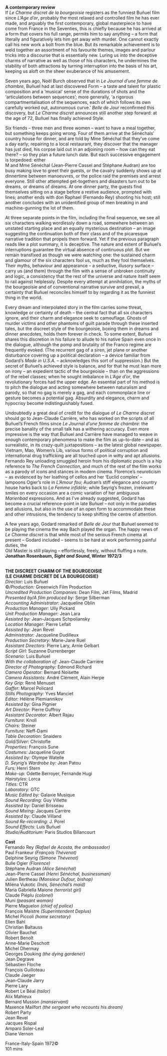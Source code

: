 

**A contemporary review**  
If _Le Charme discret de la bourgeoisie_ registers as the funniest Buñuel film since _L’Age d’or_, probably the most relaxed and controlled film he has ever made, and arguably the first contemporary, global masterpiece to have come from France in the Seventies, this is chiefly because he has arrived at a form that covers his full range, permits him to say anything – a form that literally and figuratively lets him get away with murder. One cannot exactly call his new work a bolt from the blue. But its remarkable achievement is to weld together an assortment of his favourite themes, images and parlour tricks into a discourse that is essentially new. Luring us into the deceptive charms of narrative as well as those of his characters, he undermines the stability of both attractions by turning interruption into the basis of his art, keeping us aloft on the sheer exuberance of his amusement.

Seven years ago, Noël Burch observed that in _Le Journal d’une femme de chambre_, Buñuel had at last discovered Form – a taste and talent for plastic composition and a ‘musical’ sense of the durations of shots and the ‘articulations between sequences’; more generally, ‘a rigorous compartmentalisation of the sequences, each of which follows its own carefully worked out, autonomous curve.’ _Belle de Jour_ reconfirmed this discovery, but _Le Charme discret_ announces still another step forward: at the age of 72, Buñuel has finally achieved Style.

Six friends – three men and three women – want to have a meal together, but something keeps going wrong. Four of them arrive at the Sénéchals’ country house for dinner, and are told by Mme Sénéchal that they’ve come a day early; repairing to a local restaurant, they discover that the manager has just died, his corpse laid out in an adjoining room – how can they eat there? – so they plan a future lunch date. But each successive engagement is torpedoed: either  
M and Mme Sénéchal (Jean-Pierre Cassel and Stéphane Audran) are too busy making love to greet their guests, or the cavalry suddenly shows up at dinnertime between manoeuvres, or the police raid the premises and arrest everyone. Still other attempted get-togethers and disasters turn out to be dreams, or dreams of dreams. At one dinner party, the guests find themselves sitting on a stage before a restive audience, prompted with lines; another ends with don Raphael (Fernando Rey) shooting his host; still another concludes with an unidentified group of men breaking in and machine-gunning the lot  of them.

At three separate points in the film, including the final sequence, we see all six characters walking wordlessly down a road, somewhere between an unstated starting place and an equally mysterious destination – an image suggesting the continuation both of their class and of the picaresque narrative tradition that propels them forward. Yet if the previous paragraph reads like a plot summary, it is deceptive. The nature and extent of Buñuel’s interruptions guarantee the virtual absence of continuous plot. But we remain transfixed as though we were watching one: the sustained charm and glamour of the six characters fool us, much as they fool themselves. Their myths, behaviour and appearance – a seductive, illusory surface – carry us (and them) through the film with a sense of unbroken continuity and logic, a consistency that the rest of the universe and nature itself seem to rail against helplessly. Despite every attempt at annihilation, the myths of the bourgeoisie and of conventional narrative survive and prevail, a certainty that Buñuel reconciles himself to by regarding it as the funniest thing in the world.

Every dream and interpolated story in the film carries some threat, knowledge or certainty of death – the central fact that all six characters ignore, and their charm and elegance seek to camouflage. Ghosts of murder victims and other phantoms of guilt parade through these inserted tales, but the discreet style of the bourgeoisie, boxing them in dreams and dinner anecdotes, holds them forever in check. To some extent, Buñuel shares this discretion in his failure to allude to his native Spain even once in the dialogue, although the pomp and brutality of the Franco regime are frequently evoked. (The recurrent gag of a siren, jet plane or another disturbance covering up a political declaration – a device familiar from Godard’s _Made in U.S.A._ – acknowledges this sort of suppression.) But the secret of Buñuel’s achieved style is balance, and for that he must lean more on irony – an expedient tactic of the bourgeoisie – than on the aggressions of the rebel classes; when he sought imbalance in _L’Age d’or_, the revolutionary forces had the upper edge. An essential part of his method is to pitch the dialogue and acting somewhere between naturalism and parody, so that no gag is merely a gag, and each commonplace line or gesture becomes a potential gag. Absurdity and elegance, charm and hypocrisy become indistinguishably fused.

Undoubtedly a great deal of credit for the dialogue of _Le Charme discret_ should go to Jean-Claude Carrière, who has worked on the scripts of all Buñuel’s French films since _Le Journal d’une femme de chambre_: the precise banality of the small talk has a withering accuracy. Even more impressive is the way that Buñuel and Carrière have managed to weave in enough contemporary phenomena to make the film as up-to-date – and as surrealistic, in its crazy-quilt juxtapositions – as the latest global newspaper. Vietnam, Mao, Women’s Lib, various forms of political corruption and international drug trafficking are all touched upon in witty and apt allusions. Fernando Rey unloading smuggled heroin from his diplomatic pouch is a hip reference to _The French Connection_, and much of the rest of the film works as a parody of icons and stances in modern cinema. Florence’s neuroticism – as evidenced by her loathing of cellos and her ‘Euclid complex’ – lampoons Ogier’s role in _L’Amour fou_; Audran’s stiff elegance and country house harks back to _La Femme infidèle_; while Seyrig’s frozen, irrelevant smiles on every occasion are a comic variation of her ambiguous _Marienbad_ expressions. And as I’ve already suggested, Godard has become a crucial reference-point in late Buñuel – not only in the parodies and allusions, but also in the use of an open form to accommodate these and other intrusions, the tendency to keep shifting the centre of attention.

A few years ago, Godard remarked of _Belle de Jour_ that Buñuel seemed to be playing the cinema the way Bach played the organ. The happy news of  
_Le Charme discret_ is that while most of the serious French cinema at present – Godard included – seems to be hard at work performing painful duties, the  
Old Master is still playing – effortlessly, freely, without fluffing a note.  
**Jonathan Rosenbaum, _Sight and Sound_, Winter 1972/3**
<br><br>

**THE DISCREET CHARM OF THE BOURGEOISIE**<br>
**(LE CHARME DISCRET DE LA BOURGEOISIE)**<br>
_Director:_ Luis Buñuel<br>
©_/Production:_ Greenwich Film Production<br>
_Uncredited Production Companies:_  Dean Film, Jet Films, Madrid<br>
_Presented by/A film produced by:_ Serge Silberman<br>
_Accounting Administrator:_ Jacqueline Oblin<br>
_Production Manager:_ Ully Pickard<br>
_Unit Production Manager:_ Jean Lara<br>
_Assisted by:_ Jean-Jacques Schpoliansky<br>
_Location Manager:_ Pierre Lefait<br>
_Assisted by:_ Jean Revel<br>
_Administrator:_ Jacqueline Dudilleux<br>
_Production Secretary:_ Marie-Jane Ruel<br>
_Assistant Directors:_ Pierre Lary, Arnie Gelbart<br>
_Script Girl:_ Suzanne Durrenberger<br>
_Scenario:_ Luis Buñuel<br>
_With the collaboration of:_ Jean-Claude Carrière<br>
_Director of Photography:_ Edmond Richard<br>
_Camera Operator:_ Bernard Noisette<br>
_Camera Assistants:_ André Clément, Alain Herpe<br>
_Key Grip:_ René Menuset<br>
_Gaffer:_ Marcel Policard<br>
_Stills Photography:_ Yves Manciet<br>
_Editor:_ Hélène Plemiannikov<br>
_Assisted by:_ Gina Pignier<br>
_Art Director:_ Pierre Guffroy<br>
_Assistant Decorator:_ Albert Rajau<br>
_Furniture:_ Knoll<br>
_Chairs:_ Steiner<br>
_Furniture:_ Neff-Dami<br>
_Table Decoration:_ Snaidero<br>
_Gold/Silver:_ Christofle<br>
_Properties:_ François Sune<br>
_Costumes:_ Jacqueline Guyot<br>
_Assisted by:_ Olympe Watelle<br>
_D. Seyrig’s Wardrobe by:_ Jean Patou<br>
_Furs:_ Henri Stern<br>
_Make-up:_ Odette Berroyer, Fernande Hugi<br>
_Hairstyles:_ Lorca<br>
_Titles:_ CTR<br>
_Laboratory:_ GTC<br>
_Music Edited by:_ Galaxie Musique<br>
_Sound Recording:_ Guy Villette<br>
_Assisted by:_ Daniel Brisseau<br>
_Sound Mixing:_ Jacques Carrère<br>
_Assisted by:_ Claude Villand<br>
_Sound Re-recording:_ J. Porel<br>
_Sound Effects:_ Luis Buñuel<br>
_Studio/Auditorium:_ Paris Studios Billancourt<br>

**Cast**<br>
Fernando Rey _(Rafael de Acosta, the ambassador)_<br>
Paul Frankeur _(François Thévenot)_<br>
Delphine Seyrig _(Simone Thévenot)_<br>
Bulle Ogier _(Florence)_<br>
Stéphane Audran _(Alice Sénéchal)_<br>
Jean-Pierre Cassel _(Henri Sénéchal, businessman)_<br>
Julien Bertheau _(Monsieur Dufour, bishop)_<br>
Miléna Vukotic _(Inés, Sénéchal’s maid)_<br>
Maria Gabriella Maione _(terrorist girl)_<br>
Claude Piéplu _(colonel)_<br>
Muni _(peasant woman)_<br>
Pierre Maguelon _(chief of police)_<br>
François Maistre _(Superintendent Deplus)_<br>
Michel Piccoli _(home secretary)_<br>
Ellen Bahl<br>
Christian Baltauss<br>
Olivier Bauchet<br>
Robert Benoît<br>
Anne-Marie Deschott<br>
Michel Dhermay<br>
Georges Douking _(the dying gardener)_<br>
Jean Degrave<br>
Sébastien Floche<br>
François Guilloteau<br>
Claude Jaeger<br>
Jean-Claude Jarry<br>
Pierre Lary<br>
Robert Le Béal _(tailor)_<br>
Alix Mahieux<br>
Bernard Musson _(manservant)_<br>
Maxence Mailfort  _(the sergeant who recounts his dream)_<br>
Robert Party<br>
Jean Revel<br>
Jacques Rispal<br>
Amparo Soler-Leal<br>
Diane Vernon<br>

France-Italy-Spain 1972©<br>
101 mins<br>
<br>
<!--stackedit_data:
eyJoaXN0b3J5IjpbLTEyMjQ5NTk4NjZdfQ==
-->